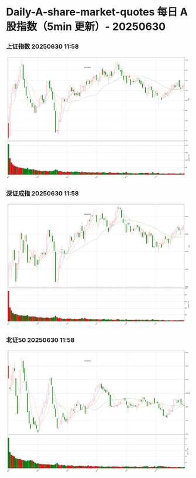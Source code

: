 
# Daily-A-share-market-quotes 每日 A 股指数（5min 更新）- 20250630

### 上证指数 20250630 11:58
![](./fig/2025/6/20250630-sh000001.png)

### 深证成指 20250630 11:58
![](./fig/2025/6/20250630-sz399001.png)

### 北证50 20250630 11:58
![](./fig/2025/6/20250630-bj899050.png)
